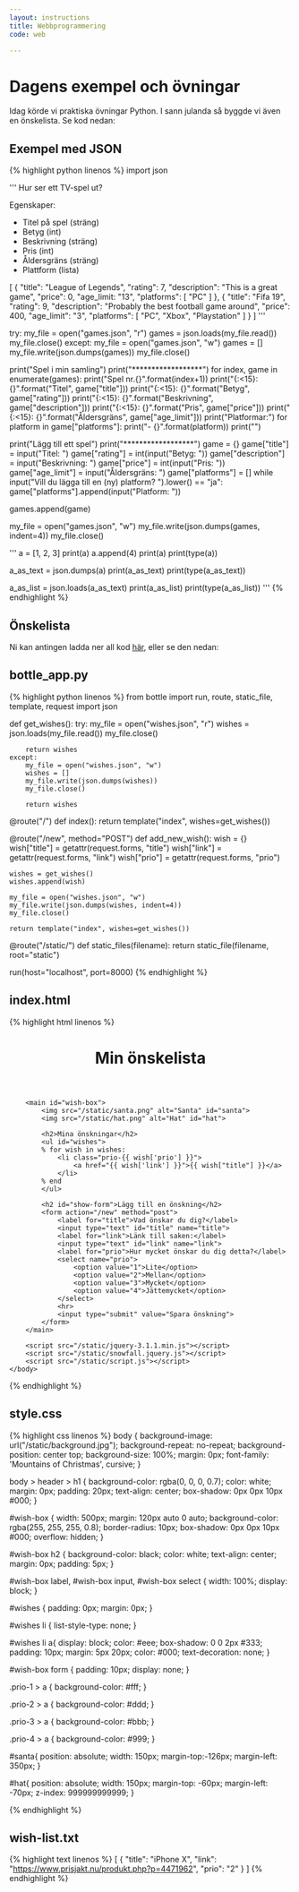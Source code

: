 ```yaml
---
layout: instructions
title: Webbprogrammering
code: web

---
```


# Dagens exempel och övningar

Idag körde vi praktiska övningar Python. I sann julanda så byggde vi även en önskelista. Se kod nedan:

## Exempel med JSON
{% highlight python linenos %}
import json

'''
Hur ser ett TV-spel ut?

Egenskaper:
- Titel på spel (sträng)
- Betyg (int)
- Beskrivning (sträng)
- Pris (int)
- Åldersgräns (sträng)
- Plattform (lista)

[
    {
        "title": "League of Legends",
        "rating": 7,
        "description": "This is a great game",
        "price": 0,
        "age_limit: "13",
        "platforms": [
            "PC"
        ]
    },
    {
        "title": "Fifa 19",
        "rating": 9,
        "description": "Probably the best football game around",
        "price": 400,
        "age_limit": "3",
        "platforms": [
            "PC",
            "Xbox",
            "Playstation"
        ]
    }
]
'''


try:
    my_file = open("games.json", "r")
    games = json.loads(my_file.read())
    my_file.close()
except:
    my_file = open("games.json", "w")
    games = []
    my_file.write(json.dumps(games))
    my_file.close()

print("Spel i min samling")
print("******************")
for index, game in enumerate(games):
    print("Spel nr.{}".format(index+1))
    print("{:<15}: {}".format("Titel", game["title"]))
    print("{:<15}: {}".format("Betyg", game["rating"]))
    print("{:<15}: {}".format("Beskrivning", game["description"]))
    print("{:<15}: {}".format("Pris", game["price"]))
    print("{:<15}: {}".format("Åldersgräns", game["age_limit"]))
    print("Platformar:")
    for platform in game["platforms"]:
        print("- {}".format(platform))
    print("")

print("Lägg till ett spel")
print("******************")
game = {}
game["title"] = input("Titel: ")
game["rating"] = int(input("Betyg: "))
game["description"] = input("Beskrivning: ")
game["price"] = int(input("Pris: "))
game["age_limit"] = input("Åldersgräns: ")
game["platforms"] = []
while input("Vill du lägga till en (ny) platform? ").lower() == "ja":
    game["platforms"].append(input("Platform: "))

games.append(game)

my_file = open("games.json", "w")
my_file.write(json.dumps(games, indent=4))
my_file.close()



'''
a = [1, 2, 3]
print(a)
a.append(4)
print(a)
print(type(a))

a_as_text = json.dumps(a)
print(a_as_text)
print(type(a_as_text))

a_as_list = json.loads(a_as_text)
print(a_as_list)
print(type(a_as_list))
'''
{% endhighlight %}

## Önskelista

Ni kan antingen ladda ner all kod [här](/modules/web/lectures/bottle_ex.zip), eller se den nedan:

## bottle_app.py

{% highlight python linenos %}
from bottle import run, route, static_file, template, request
import json

def get_wishes():
    try:
        my_file = open("wishes.json", "r")
        wishes = json.loads(my_file.read())
        my_file.close()

        return wishes
    except:
        my_file = open("wishes.json", "w")
        wishes = []
        my_file.write(json.dumps(wishes))
        my_file.close()

        return wishes

@route("/")
def index():
    return template("index", wishes=get_wishes())

@route("/new", method="POST")
def add_new_wish():
    wish = {}
    wish["title"] = getattr(request.forms, "title")
    wish["link"] = getattr(request.forms, "link")
    wish["prio"] = getattr(request.forms, "prio")

    wishes = get_wishes()
    wishes.append(wish)

    my_file = open("wishes.json", "w")
    my_file.write(json.dumps(wishes, indent=4))
    my_file.close()
    
    return template("index", wishes=get_wishes())

@route("/static/<filename>")
def static_files(filename):
    return static_file(filename, root="static")

run(host="localhost", port=8000)
{% endhighlight %}

## index.html
{% highlight html linenos %}
<!doctype html>
<html>
	<head>
		<meta charset="utf-8">
		<title>Min önskelista</title>
		<link href="https://fonts.googleapis.com/css?family=Mountains+of+Christmas" rel="stylesheet">
		<link href="/static/style.css" rel="stylesheet">
	</head>
	<body>
		<header>
			<h1>Min önskelista</h1>
		</header>
		
		<main id="wish-box">
			<img src="/static/santa.png" alt="Santa" id="santa">
			<img src="/static/hat.png" alt="Hat" id="hat">

			<h2>Mina önskningar</h2>
			<ul id="wishes">
			% for wish in wishes:
				<li class="prio-{{ wish['prio'] }}">
					<a href="{{ wish['link'] }}">{{ wish["title"] }}</a>
				</li>
			% end
			</ul>
			
			<h2 id="show-form">Lägg till en önskning</h2>
			<form action="/new" method="post">
				<label for="title">Vad önskar du dig?</label>
				<input type="text" id="title" name="title">
				<label for="link">Länk till saken:</label>
				<input type="text" id="link" name="link">
				<label for="prio">Hur mycket önskar du dig detta?</label>
				<select name="prio">
					<option value="1">Lite</option>
					<option value="2">Mellan</option>
					<option value="3">Mycket</option>
					<option value="4">Jättemycket</option>
				</select>
				<hr>
				<input type="submit" value="Spara önskning">
			</form>
		</main>
	
		<script src="/static/jquery-3.1.1.min.js"></script>
		<script src="/static/snowfall.jquery.js"></script>
		<script src="/static/script.js"></script>
	</body>
</html>
{% endhighlight %}

## style.css
{% highlight css linenos %}
body {
	background-image: url("/static/background.jpg");
	background-repeat: no-repeat;
	background-position: center top;
	background-size: 100%;
	margin: 0px;
	font-family: 'Mountains of Christmas', cursive;
}

body > header > h1 {
	background-color: rgba(0, 0, 0, 0.7);
	color: white;
	margin: 0px;
	padding: 20px;
	text-align: center;
	box-shadow: 0px 0px 10px #000;
}

#wish-box {
	width: 500px;
	margin: 120px auto 0 auto;
	background-color: rgba(255, 255, 255, 0.8);
	border-radius: 10px;
	box-shadow: 0px 0px 10px #000;
	overflow: hidden;
}

#wish-box h2 {
	background-color: black;
	color: white;
	text-align: center;
	margin: 0px;
	padding: 5px;
}

#wish-box label, #wish-box input, #wish-box select {
	width: 100%;
	display: block;
}

#wishes {
	padding: 0px;
	margin: 0px;
}

#wishes li {
	list-style-type: none;
}

#wishes li a{
	display: block;
	color: #eee;
	box-shadow: 0 0 2px #333;
	padding: 10px;
	margin: 5px 20px;
	color: #000;
	text-decoration: none;
}

#wish-box form {
	padding: 10px;
	display: none;
}

.prio-1 > a {
	background-color: #fff;
}

.prio-2 > a {
	background-color: #ddd;
}

.prio-3 > a {
	background-color: #bbb;
}

.prio-4 > a {
	background-color: #999;
}

#santa{
	position: absolute;
	width: 150px;
	margin-top:-126px;
	margin-left: 350px;
}

#hat{
	position: absolute;
	width: 150px;
	margin-top: -60px;
	margin-left: -70px;
	z-index: 999999999999;
}

{% endhighlight %}

## wish-list.txt
{% highlight text linenos %}
[
    {
        "title": "iPhone X",
        "link": "https://www.prisjakt.nu/produkt.php?p=4471962",
        "prio": "2"
    }
]
{% endhighlight %}

